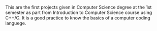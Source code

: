 This are the first projects given in Computer Science degree at the 1st semester as part from 
Introduction to Computer Science course using C++/C.
It is a good practice to know the basics of a computer coding languege. 
